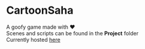 # CartoonSaha
  A goofy game made with :heart: <br>
  Scenes and scripts can be found in the **Project** folder <br>
  Currently hosted [here](https://samarthi.github.io)
